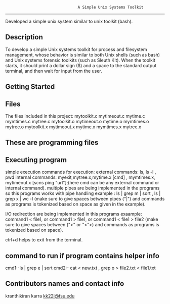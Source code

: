                                     A Simple Unix Systems Toolkit
-----------------------------------------------------------------------------------
Developed a simple unix system similar to unix toolkit (bash).

Description
------------------------------------------------------------------------------------------
To develop a simple Unix systems toolkit for process and filesystem management, whose behavior is similar to both Unix shells (such as bash) and Unix systems forensic toolkits (such as Sleuth Kit). When the toolkit starts, it should print a dollar sign ($) and a space to the standard output terminal, and then wait for input from the user. 


Getting Started
------------------------------------------------------------------------------
Files
-----------------------------------------------------------------------------------------------
The files included in this project:
mytoolkit.c
mytimeout.c
mytime.c
mymtimes.c
mytree.c
mytoolkit.o
mytimeout.o
mytime.o
mymtimes.o
mytree.o
mytoolkit.x
mytimeout.x
mytime.x
mymtimes.x
mytree.x

These are programming files 
----------------------------------------------------------------------------------------

Executing program
------------------------------------------------------------------------------
simple execution commands for execution:
external commands:
ls, ls -l , pwd 
internal commands:
myexit,mytree.x,mytime.x [cmd] , mymtimes.x, mytimeout.x [scns ping "url"];(here cmd can be any external command or internal command).
multiple pipes are being implemented in the programs so this programs works with pipe handling
example : ls | grep m | sort , ls | grep x | wc -l
(make sure to give spaces between pipes ("|")  and commands as programs is tokenized based on space as given in the example).

I/O redirection are being implemented in this programs 
exaample:  command1 < file1, or command1 > file1, or command1 < file1 > file2
(make sure to give spaces between  (">" or "<">)  and commands as programs is tokenized based on space).

ctrl+d helps to exit from the terminal. 




command to run if program contains helper info
-----------------------------------------------------------------------------------------
cmd1:-ls | grep e | sort
cmd2:- cat < new.txt , grep o > file2.txt < file1.txt 


Contributors names and contact info
----------------------------------------------------------
kranthikiran karra
kk22l@fsu.edu